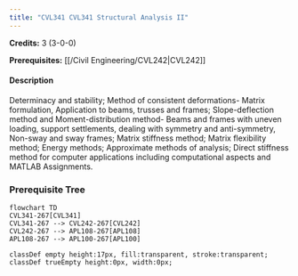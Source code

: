 ```yaml
---
title: "CVL341 CVL341 Structural Analysis II"
---
```

**Credits:** 3 (3-0-0)

**Prerequisites:** [[/Civil Engineering/CVL242|CVL242]]

#### Description
Determinacy and stability; Method of consistent deformations- Matrix formulation, Application to beams, trusses and frames; Slope-deflection method and Moment-distribution method- Beams and frames with uneven loading, support settlements, dealing with symmetry and anti-symmetry, Non-sway and sway frames; Matrix stiffness method; Matrix flexibility method; Energy methods; Approximate methods of analysis; Direct stiffness method for computer applications including computational aspects and MATLAB Assignments.

### Prerequisite Tree

```mermaid
flowchart TD
CVL341-267[CVL341]
CVL341-267 --> CVL242-267[CVL242]
CVL242-267 --> APL108-267[APL108]
APL108-267 --> APL100-267[APL100]

classDef empty height:17px, fill:transparent, stroke:transparent;
classDef trueEmpty height:0px, width:0px;
```